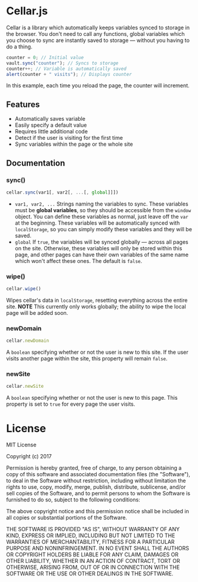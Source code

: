 # Cellar.js

Cellar is a library which automatically keeps variables synced to storage in the browser. You don't need to call any functions, global variables which you choose to sync are instantly saved to storage — without you having to do a thing.

```JavaScript
counter = 0; // Initial value
vault.sync("counter"); // Syncs to storage
counter++; // Variable is automatically saved
alert(counter + " visits"); // Displays counter
```

In this example, each time you reload the page, the counter will increment.

## Features

 - Automatically saves variable
 - Easily specify a default value
 - Requires little additional code
 - Detect if the user is visiting for the first time
 - Sync variables within the page or the whole site

## Documentation
### sync()

```JavaScript
cellar.sync(var1[, var2[, ...[, global]]])
```

 - `var1, var2, ...`
   Strings naming the variables to sync. These variables must be **global variables**, so they should be accessible from the `window` object. You can define these variables as normal, just leave off the `var` at the beginning. These variables will be automatically synced with `localStorage`, so you can simply modify these variables and they will be saved.
 - `global`
   If `true`, the variables will be synced globally — across all pages on the site. Otherwise, these variables will only be stored within this page, and other pages can have their own variables of the same name which won't affect these ones. The default is `false`.

### wipe()

```JavaScript
cellar.wipe()
```

Wipes cellar's data in `localStorage`, resetting everything across the entire site.
**NOTE** This currently only works globally; the ability to wipe the local page will be added soon.

### newDomain

```JavaScript
cellar.newDomain
```

A `boolean` specifying whether or not the user is new to this site. If the user visits another page within the site, this property will remain `false`.

### newSite

```JavaScript
cellar.newSite
```

A `boolean` specifying whether or not the user is new to this page. This property is set to `true` for every page the user visits.

# License

MIT License

Copyright (c) 2017

Permission is hereby granted, free of charge, to any person obtaining a copy
of this software and associated documentation files (the "Software"), to deal
in the Software without restriction, including without limitation the rights
to use, copy, modify, merge, publish, distribute, sublicense, and/or sell
copies of the Software, and to permit persons to whom the Software is
furnished to do so, subject to the following conditions:

The above copyright notice and this permission notice shall be included in all
copies or substantial portions of the Software.

THE SOFTWARE IS PROVIDED "AS IS", WITHOUT WARRANTY OF ANY KIND, EXPRESS OR
IMPLIED, INCLUDING BUT NOT LIMITED TO THE WARRANTIES OF MERCHANTABILITY,
FITNESS FOR A PARTICULAR PURPOSE AND NONINFRINGEMENT. IN NO EVENT SHALL THE
AUTHORS OR COPYRIGHT HOLDERS BE LIABLE FOR ANY CLAIM, DAMAGES OR OTHER
LIABILITY, WHETHER IN AN ACTION OF CONTRACT, TORT OR OTHERWISE, ARISING FROM,
OUT OF OR IN CONNECTION WITH THE SOFTWARE OR THE USE OR OTHER DEALINGS IN THE
SOFTWARE.
